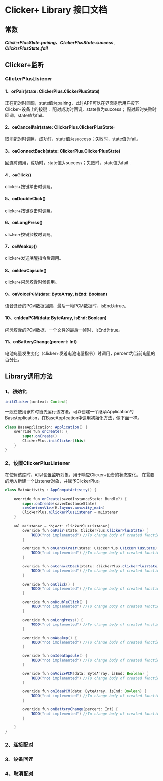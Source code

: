 # Clicker+ Library 接口文档
## 常数
##### ClickerPlusState.pairing、ClickerPlusState.success、ClickerPlusState.fail
## Clicker+监听
### ClickerPlusListener
#### 1、onPair(state: ClickerPlus.ClickerPlusState)
正在配对时回调，state值为pairing，此时APP可以在界面提示用户按下Clicker+设备上的按键；
配对成功时回调，state值为success；
配对超时失败时回调，state值为fail。
#### 2、onCancelPair(state: ClickerPlus.ClickerPlusState)
取消配对时调用，成功时，state值为success；失败时，state值为fail。
#### 3、onConnectBack(state: ClickerPlus.ClickerPlusState)
回连时调用，成功时，state值为success；失败时，state值为fail；
#### 4、onClick()
clicker+按键单击时调用。
#### 5、onDoubleClick()
clicker+按键双击时调用。
#### 6、onLongPress()
clicker+按键长按时调用。
#### 7、onWeakup()
clicker+发送唤醒指令后调用。
#### 8、onIdeaCapsule()
clicker+闪念胶囊时候调用。
#### 9、onVoicePCM(data: ByteArray, isEnd: Boolean)
语音录音的PCM数据回调，最后一帧PCM数据时，isEnd为true。
#### 10、onIdeaPCM(data: ByteArray, isEnd: Boolean)
闪念胶囊的PCM数据，一个文件的最后一帧时，isEnd为true。
#### 11、onBatteryChange(percent: Int)
电池电量发生变化（clicker+发送电池电量指令）时调用，percent为当前电量的百分比。
## Library调用方法
### 1、初始化
```java
initClicker(context: Context)
```
一般在使用该库时首先运行该方法。可以创建一个继承Application的BaseApplication，在BaseApplication中调用初始化方法，像下面一样。
```java
class BaseApplication: Application() {
    override fun onCreate() {
        super.onCreate()
        ClickerPlus.initClicker(this)
    }
}
```
### 2、设置ClickerPlusListener
在使用该库时，可以设置监听对象，用于响应Clicker+设备的状态变化。
在需要的地方新建一个Listener对象，并赋予ClickerPlus。
```java
class MainActivity : AppCompatActivity() {

    override fun onCreate(savedInstanceState: Bundle?) {
        super.onCreate(savedInstanceState)
        setContentView(R.layout.activity_main)
        ClickerPlus.mClickerPlusListener = mListener
    }
    
    val mListener = object: ClickerPlusListener{
        override fun onPair(state: ClickerPlus.ClickerPlusState) {
            TODO("not implemented") //To change body of created functions use File | Settings | File Templates.
        }

        override fun onCancelPair(state: ClickerPlus.ClickerPlusState) {
            TODO("not implemented") //To change body of created functions use File | Settings | File Templates.
        }

        override fun onConnectBack(state: ClickerPlus.ClickerPlusState) {
            TODO("not implemented") //To change body of created functions use File | Settings | File Templates.
        }

        override fun onClick() {
            TODO("not implemented") //To change body of created functions use File | Settings | File Templates.
        }

        override fun onDoubleClick() {
            TODO("not implemented") //To change body of created functions use File | Settings | File Templates.
        }

        override fun onLongPress() {
            TODO("not implemented") //To change body of created functions use File | Settings | File Templates.
        }

        override fun onWeakup() {
            TODO("not implemented") //To change body of created functions use File | Settings | File Templates.
        }

        override fun onIdeaCapsule() {
            TODO("not implemented") //To change body of created functions use File | Settings | File Templates.
        }

        override fun onVoicePCM(data: ByteArray, isEnd: Boolean) {
            TODO("not implemented") //To change body of created functions use File | Settings | File Templates.
        }

        override fun onIdeaPCM(data: ByteArray, isEnd: Boolean) {
            TODO("not implemented") //To change body of created functions use File | Settings | File Templates.
        }

        override fun onBatteryChange(percent: Int) {
            TODO("not implemented") //To change body of created functions use File | Settings | File Templates.
        }

    }
}
```
### 2、连接配对
### 3、设备回连
### 4、取消配对
